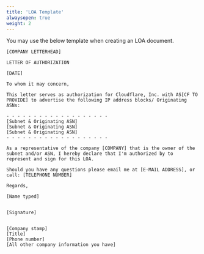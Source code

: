 ```yaml
---
title: 'LOA Template'
alwaysopen: true
weight: 2
---
```


You may use the below template when creating an LOA document.

	[COMPANY LETTERHEAD]

	LETTER OF AUTHORIZATION

	[DATE]

	To whom it may concern,

	This letter serves as authorization for Cloudflare, Inc. with AS[CF TO PROVIDE] to advertise the following IP address blocks/ Originating ASNs:

	- - - - - - - - - - - - - - - - - - -
	[Subnet & Originating ASN]
	[Subnet & Originating ASN]
	[Subnet & Originating ASN]
	- - - - - - - - - - - - - - - - - - -

	As a representative of the company [COMPANY] that is the owner of the subnet and/or ASN, I hereby declare that I'm authorized by to represent and sign for this LOA.

	Should you have any questions please email me at [E-MAIL ADDRESS], or call: [TELEPHONE NUMBER]

	Regards,

	[Name typed]


	[Signature]


	[Company stamp]
	[Title]
	[Phone number]
	[All other company information you have]


